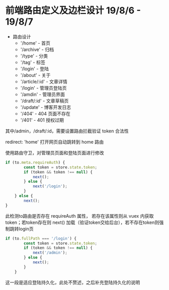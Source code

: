 # 前端路由定义及边栏设计 19/8/6 - 19/8/7

- 路由设计
  - '/home' - 首页
  - '/archive' - 归档
  - '/type' - 分类
  - '/tag' - 标签
  - '/login' - 登陆
  - '/about' - 关于
  - '/article/:id' - 文章详情
  - '/login' - 管理员登陆页
  - '/amdin' - 管理员界面
  - '/draft/:id' - 文章草稿页
  - '/update' - 博客开发日志
  - '/404' - 404 页面不存在
  - '/401' - 401 授权过期

其中/admin，/draft/:id，需要设置路由拦截验证 token 合法性

redirect: 'home' 打开网页自动跳转到 home 路由

使用路由守卫，对管理员页面和登陆页面进行修改

```js
if (to.meta.requireAuth) {
        const token = store.state.token;
        if (token && token !== null) {
            next();
        } else {
            next('/login');
        }
    } else {
        next();
}
```

此检测to路由是否存在 requireAuth 属性， 若存在该属性则从 vuex 内获取 token；若token存在则 next() 加载（验证token交给后台），若不存在token则强制跳转login页

```js
if (to.fullPath === '/login') {
        const token = store.state.token;
        if (token && token !== null) {
            next('/admin');
        } else {
            next();
        }
    }
```

这一段是适应登陆持久化，此处不赘述，之后补充登陆持久化的说明
